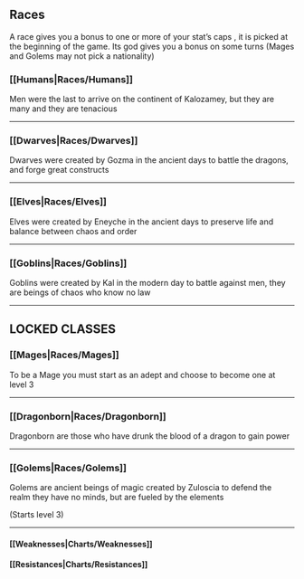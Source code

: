 ## Races   

A race gives you a bonus to one or more of your stat’s caps , it is picked at the beginning of the game. Its god gives you a bonus on some turns (Mages and Golems may not pick a nationality)  

### [[Humans|Races/Humans]]  
Men were the last to arrive on the continent of Kalozamey, but they are many and they are tenacious  

---

### [[Dwarves|Races/Dwarves]]  
Dwarves were created by Gozma in the ancient days to battle the dragons, and forge great constructs  

---

### [[Elves|Races/Elves]]
Elves were created by Eneyche in the ancient days to preserve life and balance between chaos and order

---

### [[Goblins|Races/Goblins]]
Goblins were created by Kal in the modern day to battle against men, they are beings of chaos who know no law

---

## LOCKED CLASSES  

### [[Mages|Races/Mages]]  
To be a Mage you must start as an adept and choose to become one at level 3

---

### [[Dragonborn|Races/Dragonborn]]  
Dragonborn are those who have drunk the blood of a dragon to gain power  

---

### [[Golems|Races/Golems]]  
Golems are ancient beings of magic created by Zuloscia to defend the realm they have no minds, but are fueled by the elements  

(Starts level 3)

---

#### [[Weaknesses|Charts/Weaknesses]]  
#### [[Resistances|Charts/Resistances]]